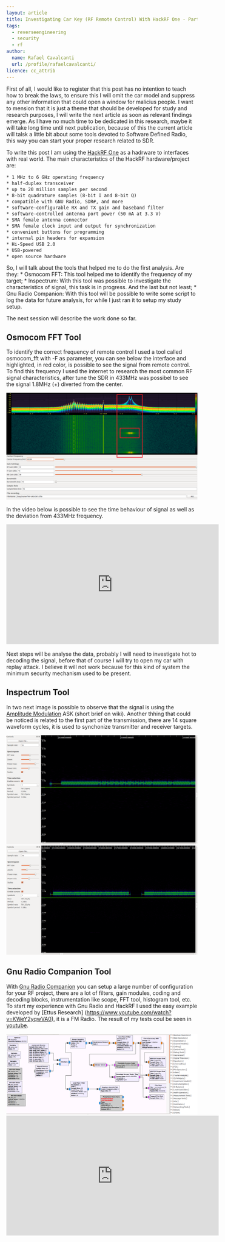 ```yaml
---
layout: article
title: Investigating Car Key (RF Remote Control) With HackRF One - Part 1
tags:
  - reverseengineering
  - security
  - rf
author:
  name: Rafael Cavalcanti
  url: /profile/rafaelcavalcanti/
licence: cc_attrib
---
```


First of all, I would like to register that this post has no intention to teach how to break the laws, to ensure this I will omit the car model and suppress any other information that could open a window for malicius people. I want to mension that it is just a theme that should be developed for study and research purposes, I will write the next article as soon as relevant findings emerge. As I have no much time to be dedicated in this research, maybe it will take long time until next publication, because of this the current article will talsk a little bit about some tools devoted to Software Defined Radio, this way you can start your proper research related to SDR.

To write this post I am using the [HackRF One](https://greatscottgadgets.com/hackrf/one/) as a hadrware to interfaces with real world. The main characteristics of the HackRF hardware/project are:

    * 1 MHz to 6 GHz operating frequency
    * half-duplex transceiver
    * up to 20 million samples per second
    * 8-bit quadrature samples (8-bit I and 8-bit Q)
    * compatible with GNU Radio, SDR#, and more
    * software-configurable RX and TX gain and baseband filter
    * software-controlled antenna port power (50 mA at 3.3 V)
    * SMA female antenna connector
    * SMA female clock input and output for synchronization
    * convenient buttons for programming
    * internal pin headers for expansion
    * Hi-Speed USB 2.0
    * USB-powered
    * open source hardware

So, I will talk about the tools that helped me to do the first analysis. Are they: 
    * Osmocom FFT: This tool helped me to identify the frequency of my target;
    * Inspectrum: With this tool was possible to investigate the characteristics of signal, this task is in progress. And the last but not least;
    * Gnu Radio Companion: With this tool will be possible to write some script to log the data for future analysis, for while I just ran it to setup my study setup.

The next session will describe the work done so far.

## Osmocom FFT Tool

To identify the correct frequency of remote control I used a tool called osmocom_fft with -F as parameter, you can see below the interface and highlighted, in red color, is possible to see the signal from remote control. To find this frequency I used the internet to research the most common RF signal characteristics, after tune the SDR in 433MHz was possibel to see the signal 1.8MHz (+) diverted from the center.

<img src="/images/posts/00006-A.png" />

In the video below is possible to see the time behaviour of signal as well as the deviation from 433MHz frequency.

<center><iframe width="560" height="315" src="https://www.youtube.com/embed/cPqFquCdkTw" frameborder="0" allow="accelerometer; autoplay; encrypted-media; gyroscope; picture-in-picture" allowfullscreen></iframe></center>

Next steps will be analyse the data, probably I will need to investigate hot to decoding the signal, before that of course I will try to open my car with replay attack. I believe it will not work because for this kind of system the minimum security mechanism used to be present.

## Inspectrum Tool

In two next image is possible to observe that the signal is using the [Amplitude Modulation](https://en.wikipedia.org/wiki/Amplitude_modulation) ASK (short brief on wiki). Another thhing that could be noticed is related to the first part of the transmission, there are 14 square waveform cycles, it is used to synchonize transmitter and receiver targets.

<img src="/images/posts/00006-B.png" />

<img src="/images/posts/00006-C.png" />

## Gnu Radio Companion Tool

With [Gnu Radio Companion](https://www.gnuradio.org/) you can setup a large number of configuration for your RF project, there are a lot of filters, gain modules, coding and decoding blocks, instrumentation like scope, FFT tool, histogram tool, etc. To start my experience with Gnu Radio and HackRF I used the easy example developed by [Ettus Research] (https://www.youtube.com/watch?v=KWeY2yqwVA0), it is a FM Radio. The result of my tests coul be seen in [youtube](https://www.youtube.com/embed/8gAM07suhzY).

<img src="/images/posts/00006-D.png" />

<center><iframe width="560" height="315" src="https://www.youtube.com/embed/8gAM07suhzY" frameborder="0" allow="accelerometer; autoplay; encrypted-media; gyroscope; picture-in-picture" allowfullscreen></iframe></center>